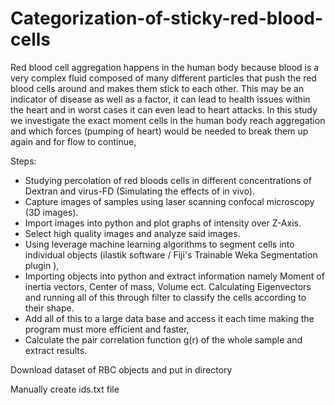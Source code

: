 # Categorization-of-sticky-red-blood-cells
Red blood cell aggregation happens in the human body because blood is a very complex fluid composed of many different particles that push the red blood cells around and makes them stick to each other. 
This may be an indicator of disease as well as a factor, it can lead to health issues within the heart and in worst cases it can even lead to heart attacks. 
In this study we investigate the exact moment cells in the human body reach aggregation and which forces (pumping of heart) would be needed to break them up again and for flow to continue, 

Steps:
- Studying percolation of red bloods cells in different concentrations of Dextran and virus-FD (Simulating the effects of in vivo).
- Capture images of samples using laser scanning confocal microscopy (3D images).
- Import images into python and plot graphs of intensity over Z-Axis. 
- Select high quality images and analyze said images.
- Using leverage machine learning algorithms to segment cells into individual objects (ilastik software / Fiji's Trainable Weka Segmentation plugin ),
- Importing objects into python and extract information namely Moment of inertia vectors, Center of mass, Volume ect. Calculating Eigenvectors and running all of this through filter to classify the cells according to their shape.
- Add all of this to a large data base and access it each time making the program must more efficient and faster, 
- Calculate the pair correlation function g(r) of the whole sample and extract results.

Download dataset of RBC objects and put in directory

Manually create ids.txt file 
